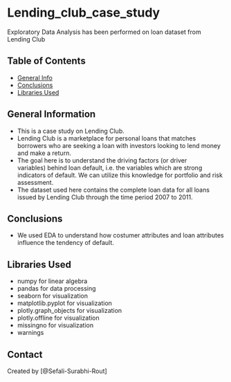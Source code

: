 # Lending_club_case_study
Exploratory Data Analysis has been performed on loan dataset from Lending Club


## Table of Contents
* [General Info](#general-information)
* [Conclusions](#conclusions)
* [Libraries Used](#libraries-used)



## General Information
- This is a case study on Lending Club.
- Lending Club is a marketplace for personal loans that matches borrowers who are seeking a loan with investors looking to lend money and make a return. 
- The goal here is to understand the driving factors (or driver variables) behind loan default, i.e. the variables which are strong indicators of default. We can utilize this knowledge for portfolio and risk assessment. 
- The dataset used here contains the complete loan data for all loans issued by Lending Club through the time period 2007 to 2011.


## Conclusions
- We used EDA to understand how costumer attributes and loan attributes influence the tendency of default.


## Libraries Used
- numpy for linear algebra
- pandas for data processing
- seaborn for visualization
- matplotlib.pyplot for visualization
- plotly.graph_objects for visualization
- plotly.offline for visualization
- missingno for visualization
- warnings



## Contact
Created by [@Sefali-Surabhi-Rout]
